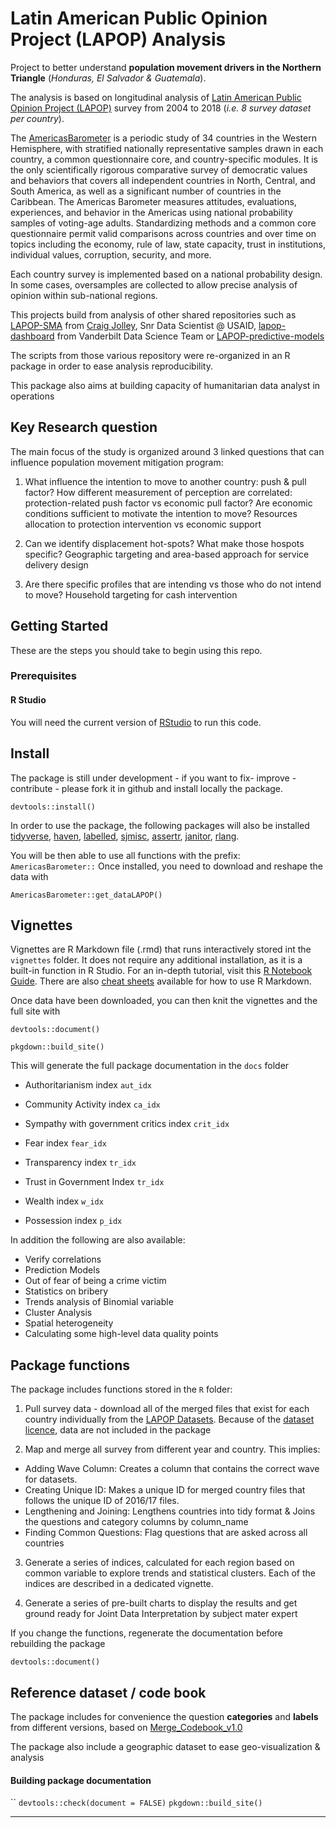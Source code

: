 # Latin American Public Opinion Project (LAPOP) Analysis

Project to better understand __population movement drivers in the Northern Triangle__ (_Honduras, El Salvador & Guatemala_).

The analysis is based on longitudinal analysis of [Latin American Public Opinion Project (LAPOP)](http://datasets.americasbarometer.org/database/index.php) survey from 2004 to 2018 (_i.e. 8 survey dataset per country_).

The [AmericasBarometer](https://www.vanderbilt.edu/lapop/about-americasbarometer.php) is a periodic study of 34 countries in the Western Hemisphere, with stratified nationally representative samples drawn in each country, a common questionnaire core, and country-specific modules. It is the only scientifically rigorous comparative survey of democratic values and behaviors that covers all independent countries in North, Central, and South America, as well as a significant number of countries in the Caribbean. The Americas Barometer measures attitudes, evaluations, experiences, and behavior in the Americas using national probability samples of voting-age adults. Standardizing methods and a common core questionnaire permit valid comparisons across countries and over time on topics including the economy, rule of law, state capacity, trust in institutions, individual values, corruption, security, and more.

Each country survey is implemented based on a national probability design. In some cases, oversamples are collected to allow precise analysis of opinion within sub-national regions. 

This projects build from analysis of other shared repositories such as [LAPOP-SMA](https://github.com/ccjolley/LAPOP-SMA) from [Craig Jolley](jolleycraig@gmail.com), Snr Data Scientist @ USAID, [lapop-dashboard](https://github.com/vanderbilt-data-science/lapop-dashboard) from Vanderbilt Data Science Team or [LAPOP-predictive-models](https://github.com/carmen-canedo/LAPOP-predictive-models)
 
The scripts from those various repository were re-organized in an R package in order to ease analysis reproducibility.

This package also aims at building capacity of humanitarian data analyst in operations

## Key Research question

The main focus of the study is organized around 3 linked questions that can influence population movement mitigation program:

 1. What influence the intention to move to another country: push & pull factor? How different measurement of perception are correlated: protection-related push factor vs economic pull factor? Are economic conditions sufficient to motivate the intention to move? Resources allocation to protection intervention vs economic support

 2. Can we identify displacement hot-spots? What make those hospots specific? Geographic targeting and area-based approach for service delivery design

 3. Are there specific profiles that are intending vs those who do not intend to move? Household targeting for cash intervention

 

 
## Getting Started
These are the steps you should take to begin using this repo.

### Prerequisites 

#### R Studio
You will need the current version of [RStudio](https://www.rstudio.com/products/rstudio/#Desktop) to run this code.

## Install

The package is still under development - if you want to fix- improve - contribute - please fork it in github and install locally the package. 
```{r}
devtools::install()
```

In order to use the package, the following packages will also be installed [tidyverse](https://www.tidyverse.org/packages/), [haven](https://cran.r-project.org/web/packages/haven/haven.pdf), [labelled](https://cran.r-project.org/web/packages/labelled/vignettes/intro_labelled.html), [sjmisc](https://cran.r-project.org/web/packages/sjmisc/sjmisc.pdf), [assertr](https://cran.r-project.org/web/packages/assertr/vignettes/assertr.html), [janitor](https://cran.r-project.org/web/packages/janitor/janitor.pdf), [rlang](https://cran.r-project.org/web/packages/rlang/rlang.pdf).

You will be then able to use all functions with the prefix: `AmericasBarometer::` 
Once installed, you need to download and reshape the data with 

```{r}
AmericasBarometer::get_dataLAPOP()
```

## Vignettes

Vignettes are R Markdown file (.rmd) that runs interactively stored int the `vignettes` folder. It does not require any additional installation, as it is a built-in function in R Studio. For an in-depth tutorial, visit this [R Notebook Guide](https://bookdown.org/yihui/rmarkdown/notebook.html). There are also [cheat sheets](https://www.rstudio.com/wp-content/uploads/2015/02/rmarkdown-cheatsheet.pdf) available for how to use R Markdown.

Once data have been downloaded, you can then knit the vignettes and the full site with
```{r}
devtools::document()

pkgdown::build_site()
```

This will generate the full package documentation in the `docs` folder

 * Authoritarianism index `aut_idx`  
    
 * Community Activity index `ca_idx`  
    
 * Sympathy with government critics index `crit_idx`  
    
 * Fear index `fear_idx`  
    
 * Transparency index `tr_idx`   
    
 * Trust in Government Index `tr_idx`  
    
 * Wealth index `w_idx`  
    
 * Possession index `p_idx`
    
In addition the following are also available:

 * Verify correlations
 * Prediction Models
 * Out of fear of being a crime victim
 * Statistics on bribery
 * Trends analysis of Binomial variable
 * Cluster Analysis
 * Spatial heterogeneity
 * Calculating some high-level data quality points


## Package functions

The package includes functions stored in the `R` folder:

 1. Pull survey data - download all of the merged files that exist for each country individually from the [LAPOP Datasets](http://datasets.americasbarometer.org/database/index.php). Because of the [dataset licence](datasets.americasbarometer.org/database/agreement.html), data are not included in the package

 2. Map and merge all survey from different year and country. This implies:
 * Adding Wave Column: Creates a column that contains the correct wave for datasets.
 * Creating Unique ID: Makes a unique ID for merged country files that follows the unique ID of 2016/17 files.
 * Lengthening and Joining: Lengthens countries into tidy format & Joins the questions and category columns by column_name
 * Finding Common Questions: Flag questions that are asked across all countries
    
    
 3. Generate a series of indices, calculated for each region based on common variable to explore trends and statistical clusters. Each of the indices are described in a dedicated vignette.
 
 4. Generate a series of pre-built charts to display the results and get ground ready for Joint Data Interpretation by subject mater expert
 
If you change the functions, regenerate the documentation before rebuilding the package 
```{r}
devtools::document()
```

## Reference dataset / code book
The package includes for convenience the question __categories__ and __labels__ from different versions, based on [Merge_Codebook_v1.0](http://datasets.americasbarometer.org/database/files/2004-2018%20LAPOP%20AmericasBarometer%20Merge_Codebook_v1.0_FREE_W.pdf)

The package also include a geographic dataset to ease geo-visualization & analysis


#### Building package documentation 

``
`devtools::check(document = FALSE)`
`pkgdown::build_site()`

------------